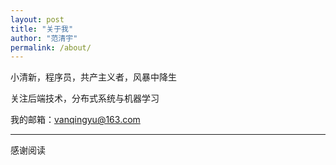 ```yaml
---
layout: post
title: "关于我"
author: "范清宇"
permalink: /about/
---
```

小清新，程序员，共产主义者，风暴中降生

关注后端技术，分布式系统与机器学习

我的邮箱：vanqingyu@163.com

----

感谢阅读
